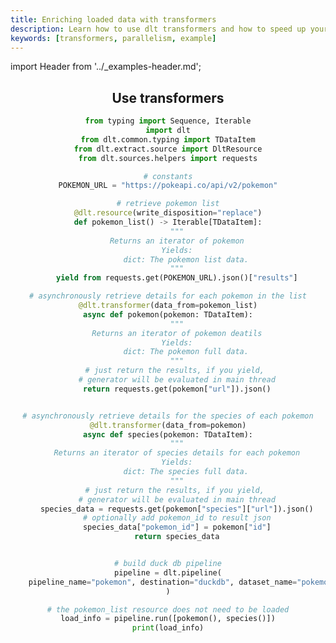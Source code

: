 ```yaml
---
title: Enriching loaded data with transformers
description: Learn how to use dlt transformers and how to speed up your loads with parallelism
keywords: [transformers, parallelism, example]
---
```


import Header from '../_examples-header.md';

<Header 
    intro="In this tutorial you will learn how load a list of pokemone from the pokeapi and with the help of dlt transformers
    automatically query additional data per retrieved pokemon. You will also learn how to harness parallelism with futures."
    slug="transformer" 
    title="Enriching loaded data with transformers" />


## Use transformers
<!--@@@DLT_SNIPPET_START ./code/run-snippets.py::example-->
```py
from typing import Sequence, Iterable
import dlt
from dlt.common.typing import TDataItem
from dlt.extract.source import DltResource
from dlt.sources.helpers import requests

# constants
POKEMON_URL = "https://pokeapi.co/api/v2/pokemon"

# retrieve pokemon list
@dlt.resource(write_disposition="replace")
def pokemon_list() -> Iterable[TDataItem]:
    """
    Returns an iterator of pokemon
    Yields:
        dict: The pokemon list data.
    """
    yield from requests.get(POKEMON_URL).json()["results"]

# asynchronously retrieve details for each pokemon in the list
@dlt.transformer(data_from=pokemon_list)
async def pokemon(pokemon: TDataItem):
    """
    Returns an iterator of pokemon deatils
    Yields:
        dict: The pokemon full data.
    """
    # just return the results, if you yield, 
    # generator will be evaluated in main thread
    return requests.get(pokemon["url"]).json()


# asynchronously retrieve details for the species of each pokemon
@dlt.transformer(data_from=pokemon)
async def species(pokemon: TDataItem):
    """
    Returns an iterator of species details for each pokemon
    Yields:
        dict: The species full data.
    """
    # just return the results, if you yield, 
    # generator will be evaluated in main thread
    species_data = requests.get(pokemon["species"]["url"]).json()
    # optionally add pokemon_id to result json
    species_data["pokemon_id"] = pokemon["id"]
    return species_data


# build duck db pipeline
pipeline = dlt.pipeline(
    pipeline_name="pokemon", destination="duckdb", dataset_name="pokemon_data"
)

# the pokemon_list resource does not need to be loaded
load_info = pipeline.run([pokemon(), species()])
print(load_info)
```
<!--@@@DLT_SNIPPET_END ./code/run-snippets.py::example-->
